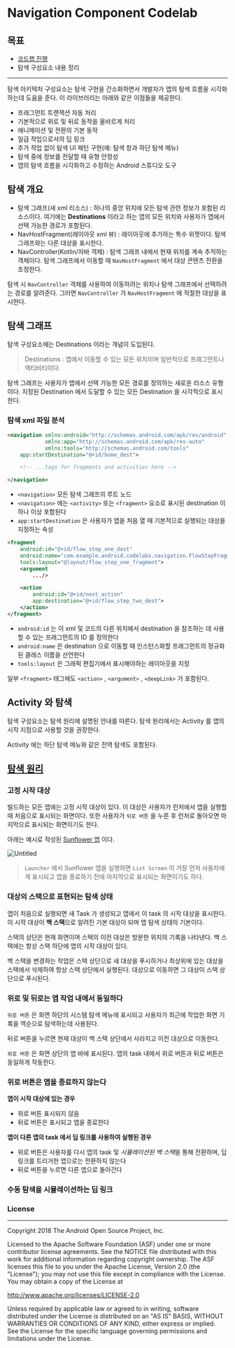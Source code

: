 # Navigation Component Codelab

## 목표

- [코드랩 진행](https://developer.android.com/codelabs/android-navigation?index=..%2F..%2Findex&hl=ko#3)
- 탐색 구성요소 내용 정리

---

탐색 아키텍처 구성요소는 탐색 구현을 간소화하면서 개발자가 앱의 탐색 흐름을 시각화하는데 도움을 준다. 이 라이브러리는 아래와 같은 이점들을 제공한다.

- 프래그먼트 트랜잭션 자동 처리
- 기본적으로 위로 및 뒤로 동작을 올바르게 처리
- 애니메이션 및 전환의 기본 동작
- 일급 작업으로서의 딥 링크
- 추가 작업 없이 탐색 UI 패턴 구현(예: 탐색 창과 하단 탐색 메뉴)
- 탐색 중에 정보를 전달할 때 유형 안정성
- 앱의 탐색 흐름을 시각화하고 수정하는 Android 스튜디오 도구


## 탐색 개요

- 탐색 그래프(새 xml 리소스) : 하나의 중앙 위치에 모든 탐색 관련 정보가 포함된 리소스이다. 여기에는 **Destinations** 이라고 하는 앱의 모든 위치와 사용자가 앱에서 선택 가능한 경로가 포함된다.
- NavHostFragment(레이아웃 xml 뷰) : 레이아웃에 추가하는 특수 위젯이다. 탐색 그래프와는 다른 대상을 표시한다.
- NavController(Kotlin/자바 객체) : 탐색 그래프 내에서 현재 위치를 계속 추적하는 객체이다. 탐색 그래프에서 이동할 때 `NavHostFragment` 에서 대상 콘텐츠 전환을 조정한다.

탐색 시 `NavController` 객체를 사용하여 이동하려는 위치나 탐색 그래프에서 선택하려는 경로를 알려준다. 그러면 `NavController` 가 `NavHostFragment` 에 적절한 대상을 표시한다.

## 탐색 그래프

탐색 구성요소에는 Destinations 이라는 개념이 도입된다.

> Destinations :
앱에서 이동할 수 있는 모든 위치이며 일반적으로 프래그먼트나 액티비티이다.
>

탐색 그래프는 사용자가 앱에서 선택 가능한 모든 경로를 정의하는 새로운 리소스 유형이다. 지정된 Destination 에서 도달할 수 있는 모든 Destination 을 시각적으로 표시한다.

### 탐색 xml 파일 분석

```xml
<navigation xmlns:android="http://schemas.android.com/apk/res/android"
            xmlns:app="http://schemas.android.com/apk/res-auto"
            xmlns:tools="http://schemas.android.com/tools"
    app:startDestination="@+id/home_dest">

    <!-- ...tags for fragments and activities here -->

</navigation>
```

- `<navigation>` 모든 탐색 그래프의 루트 노드
- `<navigation>` 에는 `<activity>` 또는 `<fragment>` 요소로 표시된 destination 이 하나 이상 포함된다
- `app:startDestination` 은 사용자가 앱을 처음 열 때 기본적으로 실행되는 대상을 지정하는 속성

```xml
<fragment
    android:id="@+id/flow_step_one_dest"
    android:name="com.example.android.codelabs.navigation.FlowStepFragment"
    tools:layout="@layout/flow_step_one_fragment">
    <argument
        .../>

    <action
        android:id="@+id/next_action"
        app:destination="@+id/flow_step_two_dest">
    </action>
</fragment>
```

- `android:id` 는 이 xml 및 코드의 다른 위치에서 destination 을 참조하는 데 사용할 수 있는 프래그먼트의 ID 를 정의한다
- `android:name` 은 destination 으로 이동할 때 인스턴스화할 프래그먼트의 정규화된 클래스 이름을 선언한다
- `tools:layout` 은 그래픽 편집기에서 표시해야하는 레이아웃을 지정

일부 `<fragment>` 태그에도 `<action>` , `<argument>` , `<deepLink>` 가 포함된다.

## Activity 와 탐색

탐색 구성요소는 탐색 원리에 설명된 안내를 따른다. 탐색 원리에서는 Activity 를 앱의 시작 지점으로 사용할 것을 권장한다.

Activity 에는 하단 탐색 메뉴와 같은 전역 탐색도 포함된다.

## [탐색 원리](https://developer.android.com/guide/navigation/navigation-principles?hl=ko)

### 고정 시작 대상

빌드하는 모든 앱에는 고정 시작 대상이 있다. 이 대상은 사용자가 런처에서 앱을 실행할 때 처음으로 표시되는 화면이다. 또한 사용자가 `뒤로 버튼` 을 누른 후 런처로 돌아오면 마지막으로 표시되는 화면이기도 한다.

아래는 예시로 작성된 [Sunflower 앱](https://github.com/android/sunflower/tree/main/app) 이다.

![Untitled](https://s3-us-west-2.amazonaws.com/secure.notion-static.com/c7cc46cb-4dc1-45f9-8cb8-93dbd8166896/Untitled.png)

> `Launcher` 에서 Sunflower 앱을 실행하면 `List Screen` 이 가장 먼저 사용자에게 표시되고 앱을 종료하기 전에 마지막으로 표시되는 화면이기도 하다.
>

### 대상의 스택으로 표현되는 탐색 상태

앱이 처음으로 실행되면 새 Task 가 생성되고 앱에서 이 task 의 시작 대상을 표시한다. 이 시작 대상이 **백 스택**으로 알려진 기본 대상이 되며 앱 탐색 상태의 기본이다.

스택의 상단은 현재 화면이며 스택의 이전 대상은 방문한 위치의 기록을 나타낸다. 백 스택에는 항상 스택 하단에 앱의 시작 대상이 있다.

백 스택을 변경하는 작업은 스택 상단으로 새 대상을 푸시하거나 최상위에 있는 대상을 스택에서 삭제하여 항상 스택 상단에서 실행된다. 대상으로 이동하면 그 대상이 스택 상단으로 푸시된다.

### 위로 및 뒤로는 앱 작업 내에서 동일하다

`뒤로 버튼` 은 화면 하단의 시스템 탐색 메뉴에 표시되고 사용자가 최근에 작업한 화면 기록을 역순으로 탐색하는데 사용된다.

뒤로 버튼을 누르면 현재 대상이 백 스택 상단에서 사라지고 이전 대상으로 이동한다.

`위로 버튼` 은 화면 상단의 앱 바에 표시된다. 앱의 task 내에서 위로 버튼과 뒤로 버튼은 동일하게 작동한다.

### 위로 버튼은 앱을 종료하지 않는다

**앱이 시작 대상에 있는 경우**

- 위로 버튼 표시되지 않음
- 뒤로 버튼은 표시되고 앱을 종료한다

**앱이 다른 앱의 task 에서 딥 링크를 사용하여 실행된 경우**

- 위로 버튼은 사용자를 다시 앱의 task 및 *시뮬레이션된 백 스택*을 통해 전환하며, 딥 링크를 트리거한 앱으로는 전환하지 않는다
- 뒤로 버튼을 누르면 다른 앱으로 돌아간다

### 수동 탐색을 시뮬레이션하는 딥 링크






### License
-------

Copyright 2018 The Android Open Source Project, Inc.

Licensed to the Apache Software Foundation (ASF) under one or more contributor
license agreements.  See the NOTICE file distributed with this work for
additional information regarding copyright ownership.  The ASF licenses this
file to you under the Apache License, Version 2.0 (the "License"); you may not
use this file except in compliance with the License.  You may obtain a copy of
the License at

http://www.apache.org/licenses/LICENSE-2.0

Unless required by applicable law or agreed to in writing, software
distributed under the License is distributed on an "AS IS" BASIS, WITHOUT
WARRANTIES OR CONDITIONS OF ANY KIND, either express or implied.  See the
License for the specific language governing permissions and limitations under
the License.